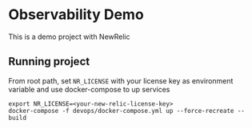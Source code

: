 # Observability Demo

This is a demo project with NewRelic

## Running project

From root path, set `NR_LICENSE` with your license key as environment variable and use docker-compose to up services

```
export NR_LICENSE=<your-new-relic-license-key>
docker-compose -f devops/docker-compose.yml up --force-recreate --build
```
